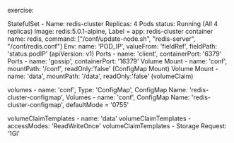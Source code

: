 exercise:

StatefulSet - Name: redis-cluster
Replicas: 4
Pods status: Running (All 4 replicas)
Image: redis:5.0.1-alpine, Label = app: redis-cluster
container name: redis, command: ["/conf/update-node.sh", "redis-server", "/conf/redis.conf"]
Env: name: 'POD_IP', valueFrom: 'fieldRef', fieldPath: 'status.podIP' (apiVersion: v1)
Ports - name: 'client', containerPort: '6379'
Ports - name: 'gossip', containerPort: '16379'
Volume Mount - name: 'conf', mountPath: '/conf', readOnly:'false' (ConfigMap Mount)
Volume Mount - name: 'data', mountPath: '/data', readOnly:'false' (volumeClaim)

volumes - name: 'conf', Type: 'ConfigMap', ConfigMap Name: 'redis-cluster-configmap',
Volumes - name: 'conf', ConfigMap Name: 'redis-cluster-configmap', defaultMode = '0755'

volumeClaimTemplates - name: 'data'
volumeClaimTemplates - accessModes: 'ReadWriteOnce'
volumeClaimTemplates - Storage Request: '1Gi'

